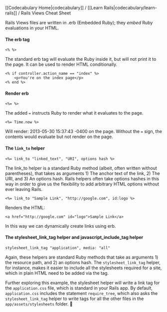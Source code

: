 [[Codecabulary Home|codecabulary]] / [[Learn Rails|codecabulary/learn-rails]] / Rails Views Cheat Sheet

<!-- ---title: Rails Views Cheat Sheet --- -->

Rails Views files are written in .erb (Embedded Ruby); they _embed_ Ruby evaluations in your HTML. 

#### The erb tag

	<% %>
		
The standard erb tag will evaluate the Ruby inside it, but will not print it to the page. It can be used to render HTML conditionally.

	<% if controller.action_name == "index" %>
		<p>You're on the index page</p>
	<% end %>
		
#### Render erb

	<%= %>
		
The added `=` instructs Ruby to render what it evaluates to the page.

	<%= Time.now %>
		
Will render: 2013-05-30 15:37:43 -0400 on the page. Without the `=` sign, the contents would evaluate but not render on the page. 

#### The `link_to` helper

	<%= link_to "linked_text", "URI", options hash %>
		
The link_to helper is a standard Ruby method (albeit, often written without parentheses), that takes as arguments 1) The anchor text of the link, 2) The URI, and 3) An options hash. Rails helpers often take options hashes in this way in order to give us the flexibility to add arbitrary HTML options without ever leaving Rails. 

	<%= link_to "Sample Link", "http://google.com", id:logo %>
		
Renders the HTML:

	<a href="http://google.com" id="logo">Sample Link</a>
		
In this way we can dynamically create links using erb.

#### The stylesheet_link_tag helper and javascript_include_tag helper

	stylesheet_link_tag "application", media: "all"
		
Again, these helpers are standard Ruby methods that take as arguments 1) the resource path, and 2) an options hash. The `stylesheet_link_tag` helper, for instance, makes it easier to include all the stylesheets required for a site, which in plain HTML need to be added via the <link> tag. 

Further exploring this example, the stylesheet helper will write a link tag for the `application.css` file, which is standard in your Rails app. By default, `application.css` includes the statement `require_tree`, which also asks the `stylesheet_link_tag` helper to write <link> tags for all the other files in the `app/assets/stylesheets` folder. 
